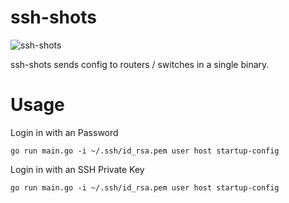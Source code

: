 # ssh-shots
![ssh-shots](https://user-images.githubusercontent.com/914815/114811101-72448a00-9de8-11eb-9a71-8da4a1452dd7.jpg)

ssh-shots sends config to routers / switches in a single binary.


# Usage
Login in with an Password
```
go run main.go -i ~/.ssh/id_rsa.pem user host startup-config
```
Login in with an SSH Private Key
```
go run main.go -i ~/.ssh/id_rsa.pem user host startup-config
```
